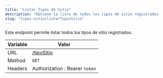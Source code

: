 ```yaml
---
title: "Listar Tipos de Sitio"
description: "Obtiene la lista de todos los tipos de sitio registrados en el sistema."
slug: "tipos-sitio/listarTiposSitio"
---
```


Este endpoint permite listar todos los tipos de sitio registrados.

| Variable | Valor                          |
| -------- | ------------------------------ |
| URL      | [/tipoSitio](/tipoSitio)       |
| Method   | `GET`                          |
| Headers  | Authorization : Bearer `token` |
